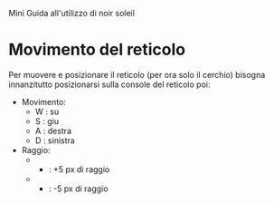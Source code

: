 Mini Guida all'utilizzo di noir soleil


# Movimento del reticolo #

Per muovere e posizionare il reticolo (per ora solo il cerchio) bisogna innanzitutto posizionarsi sulla console del reticolo poi:
  * Movimento:
    * W : su
    * S : giu
    * A : destra
    * D : sinistra
  * Raggio:
    * + : +5 px di raggio
    * - : -5 px di raggio